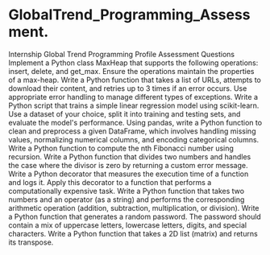 # GlobalTrend_Programming_Assessment.
Internship
Global Trend Programming Profile Assessment Questions
Implement a Python class MaxHeap that supports the following operations: insert, delete, and get_max. Ensure the operations maintain the properties of a max-heap.
Write a Python function that takes a list of URLs, attempts to download their content, and retries up to 3 times if an error occurs. Use appropriate error handling to manage different types of exceptions.
Write a Python script that trains a simple linear regression model using scikit-learn. Use a dataset of your choice, split it into training and testing sets, and evaluate the model's performance.
Using pandas, write a Python function to clean and preprocess a given DataFrame, which involves handling missing values, normalizing numerical columns, and encoding categorical columns.
Write a Python function to compute the nth Fibonacci number using recursion.
Write a Python function that divides two numbers and handles the case where the divisor is zero by returning a custom error message.
Write a Python decorator that measures the execution time of a function and logs it. Apply this decorator to a function that performs a computationally expensive task.
Write a Python function that takes two numbers and an operator (as a string) and performs the corresponding arithmetic operation (addition, subtraction, multiplication, or division).
Write a Python function that generates a random password. The password should contain a mix of uppercase letters, lowercase letters, digits, and special characters.
Write a Python function that takes a 2D list (matrix) and returns its transpose.
